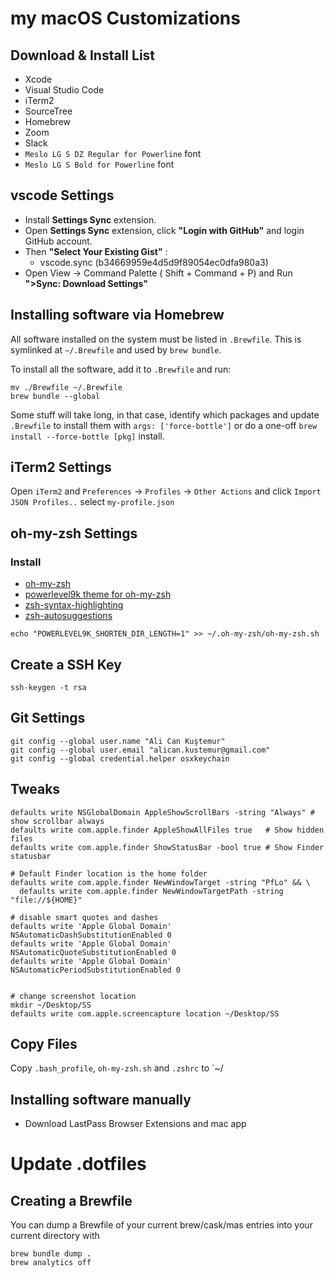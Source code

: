 # my macOS Customizations

## Download & Install List

- Xcode
- Visual Studio Code
- iTerm2
- SourceTree
- Homebrew
- Zoom
- Slack
- `Meslo LG S DZ Regular for Powerline` font
- `Meslo LG S Bold for Powerline` font

## vscode Settings

- Install **Settings Sync** extension.
- Open **Settings Sync** extension, click **"Login with GitHub"** and login GitHub account.
- Then **"Select Your Existing Gist"** :
  - vscode.sync (b34669959e4d5d9f89054ec0dfa980a3)
- Open View -> Command Palette ( Shift + Command + P) and Run **">Sync: Download Settings"**

## Installing software via Homebrew

All software installed on the system must be listed in `.Brewfile`. This is
symlinked at `~/.Brewfile` and used by `brew bundle`.

To install all the software, add it to `.Brewfile` and run:
```
mv ./Brewfile ~/.Brewfile
brew bundle --global
```
Some stuff will take long, in that case, identify which packages and update
`.Brewfile` to install them with `args: ['force-bottle']` or do a one-off
`brew install --force-bottle [pkg]` install.

## iTerm2 Settings

Open `iTerm2` and
    `Preferences` -> `Profiles` -> `Other Actions` and click `Import JSON Profiles..`
    select `my-profile.json`

## oh-my-zsh Settings

### Install

- [oh-my-zsh](https://github.com/ohmyzsh/ohmyzsh)
- [powerlevel9k theme for oh-my-zsh](https://github.com/Powerlevel9k/powerlevel9k/wiki/Install-Instructions#option-2-install-for-oh-my-zsh)
- [zsh-syntax-highlighting](https://github.com/zsh-users/zsh-syntax-highlighting/blob/master/INSTALL.md#oh-my-zsh)
- [zsh-autosuggestions](https://github.com/zsh-users/zsh-autosuggestions/blob/master/INSTALL.md#oh-my-zsh)

```shell
echo "POWERLEVEL9K_SHORTEN_DIR_LENGTH=1" >> ~/.oh-my-zsh/oh-my-zsh.sh
```

## Create a SSH Key
  
```shell
ssh-keygen -t rsa
```

## Git Settings

```shell
git config --global user.name "Ali Can Kuştemur"
git config --global user.email "alican.kustemur@gmail.com"
git config --global credential.helper osxkeychain
```

## Tweaks

```shell
defaults write NSGlobalDomain AppleShowScrollBars -string "Always" # show scrollbar always
defaults write com.apple.finder AppleShowAllFiles true   # Show hidden files
defaults write com.apple.finder ShowStatusBar -bool true # Show Finder statusbar

# Default Finder location is the home folder
defaults write com.apple.finder NewWindowTarget -string "PfLo" && \
  defaults write com.apple.finder NewWindowTargetPath -string "file://${HOME}"

# disable smart quotes and dashes
defaults write 'Apple Global Domain' NSAutomaticDashSubstitutionEnabled 0
defaults write 'Apple Global Domain' NSAutomaticQuoteSubstitutionEnabled 0
defaults write 'Apple Global Domain' NSAutomaticPeriodSubstitutionEnabled 0


# change screenshot location
mkdir ~/Desktop/SS
defaults write com.apple.screencapture location ~/Desktop/SS
```

## Copy Files

Copy `.bash_profile`, `oh-my-zsh.sh` and `.zshrc` to `~/

## Installing software manually

- Download LastPass Browser Extensions and mac app


# Update .dotfiles

## Creating a Brewfile
You can dump a Brewfile of your current brew/cask/mas entries into your current directory with

```
brew bundle dump .
brew analytics off
```